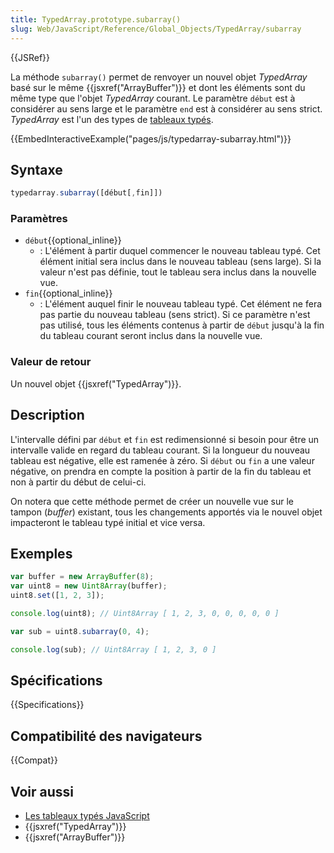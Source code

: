 ```yaml
---
title: TypedArray.prototype.subarray()
slug: Web/JavaScript/Reference/Global_Objects/TypedArray/subarray
---
```


{{JSRef}}

La méthode `subarray()` permet de renvoyer un nouvel objet _TypedArray_ basé sur le même {{jsxref("ArrayBuffer")}} et dont les éléments sont du même type que l'objet _TypedArray_ courant. Le paramètre `début` est à considérer au sens large et le paramètre `end` est à considérer au sens strict. _TypedArray_ est l'un des types de [tableaux typés](/fr/docs/Web/JavaScript/Guide/Typed_arrays#les_objets_typedarray).

{{EmbedInteractiveExample("pages/js/typedarray-subarray.html")}}

## Syntaxe

```js
typedarray.subarray([début[,fin]])
```

### Paramètres

- `début`{{optional_inline}}
  - : L'élément à partir duquel commencer le nouveau tableau typé. Cet élément initial sera inclus dans le nouveau tableau (sens large). Si la valeur n'est pas définie, tout le tableau sera inclus dans la nouvelle vue.
- `fin`{{optional_inline}}
  - : L'élément auquel finir le nouveau tableau typé. Cet élément ne fera pas partie du nouveau tableau (sens strict). Si ce paramètre n'est pas utilisé, tous les éléments contenus à partir de `début` jusqu'à la fin du tableau courant seront inclus dans la nouvelle vue.

### Valeur de retour

Un nouvel objet {{jsxref("TypedArray")}}.

## Description

L'intervalle défini par `début` et `fin` est redimensionné si besoin pour être un intervalle valide en regard du tableau courant. Si la longueur du nouveau tableau est négative, elle est ramenée à zéro. Si `début` ou `fin` a une valeur négative, on prendra en compte la position à partir de la fin du tableau et non à partir du début de celui-ci.

On notera que cette méthode permet de créer un nouvelle vue sur le tampon (_buffer_) existant, tous les changements apportés via le nouvel objet impacteront le tableau typé initial et vice versa.

## Exemples

```js
var buffer = new ArrayBuffer(8);
var uint8 = new Uint8Array(buffer);
uint8.set([1, 2, 3]);

console.log(uint8); // Uint8Array [ 1, 2, 3, 0, 0, 0, 0, 0 ]

var sub = uint8.subarray(0, 4);

console.log(sub); // Uint8Array [ 1, 2, 3, 0 ]
```

## Spécifications

{{Specifications}}

## Compatibilité des navigateurs

{{Compat}}

## Voir aussi

- [Les tableaux typés JavaScript](/fr/docs/Web/JavaScript/Guide/Typed_arrays)
- {{jsxref("TypedArray")}}
- {{jsxref("ArrayBuffer")}}
